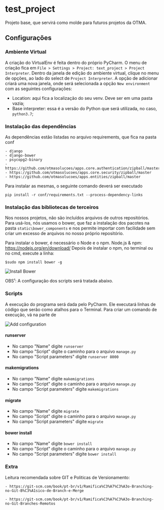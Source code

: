 # test_project

Projeto base, que servirá como molde para futuros projetos da OTMA.
## Configurações
### Ambiente Virtual
  
A criação do VirtualEnv é feita dentro do próprio PyCharm. O menu de criação fica em ```File > Settings > Project: text_project > Project Interpreter```. Dentro da janela de edição do ambiente virtual, clique no menu de opções, ao lado do select de ```Project Interpreter```. A opção de adicionar criará uma nova janela, onde será selecionada a opção ```New environment``` com as seguintes configurações:
 - Location: aqui fica a localização do seu venv. Deve ser em uma pasta vazia;
 - Base interpreter: essa é a versão do Python que será utilizada, no caso, ```python3.7```;

### Instalação das dependências
  As dependências estão listadas no arquivo requirements, que fica na pasta conf
    
    - django
    - django-bower
    - psycopg2-binary
    - https://github.com/otmasolucoes/apps.core.authentication/zipball/master
    - https://github.com/otmasolucoes/apps.core.security/zipball/master
    - https://github.com/otmasolucoes/apps.entities/zipball/master
    
    
  Para instalar as mesmas, o seguinte comando deverá ser executado
      
    pip install -r conf/requirements.txt --process-dependency-links
    
### Instalação das bibliotecas de terceiros

Nos nossos projetos, não são incluídos arquivos de outros repositórios. Para usá-los, nós usamos o bower, que faz a instalação dos pacotes na pasta ```static\bower_components``` e nos permite importar com facilidade sem criar um excesso de arquivos no nosso próprio repositório.

Para instalar o bower, é necessário o Node e o npm.
  Node.js & npm: https://nodejs.org/en/download/
Depois de instalar o npm, no terminal ou no cmd, execute a linha:
  
    $sudo npm install bower -g
  
![Install Bower](https://i.imgur.com/2coZ8lI.gif)
  
  
OBS¹: A configuração dos scripts será tratada abaixo.

### Scripts

A execução do programa será dada pelo PyCharm. Ele executará linhas de código que serão como atalhos para o Terminal. Para criar um comando de execução, vá na parte de 

![Add configuration](https://i.imgur.com/nQFMlQO.jpg)

#### runserver
- No campo "Name" digite ```runserver```
- No campo "Script" digite o caminho para o arquivo ```manage.py```
- No campo "Script parameters" digite ```runserver 8000```

#### makemigrations
- No campo "Name" digite ```makemigrations```
- No campo "Script" digite o caminho para o arquivo ```manage.py```
- No campo "Script parameters" digite ```makemigrations```
  

#### migrate
- No campo "Name" digite ```migrate```
- No campo "Script" digite o caminho para o arquivo ```manage.py```
- No campo "Script parameters" digite ```migrate```

#### bower install
- No campo "Name" digite ```bower install```
- No campo "Script" digite o caminho para o arquivo ```manage.py```
- No campo "Script parameters" digite ```bower install```
    

### Extra
Leitura recomendada sobre GIT e Politicas de Versionamento:

    - https://git-scm.com/book/pt-br/v1/Ramifica%C3%A7%C3%A3o-Branching-no-Git-B%C3%A1sico-de-Branch-e-Merge
    
    - https://git-scm.com/book/pt-br/v1/Ramifica%C3%A7%C3%A3o-Branching-no-Git-Branches-Remotos


